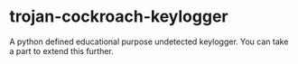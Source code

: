 # trojan-cockroach-keylogger
A python defined educational purpose undetected keylogger. You can take a part to extend this further. 
